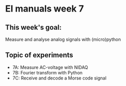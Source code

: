 # EI manuals week 7

## This week's goal: 
Measure and analyse analog signals with (micro)python

## Topic of experiments

- 7A: Measure AC-voltage with NIDAQ
- 7B: Fourier transform with Python 
- 7C: Receive and decode a Morse code signal

